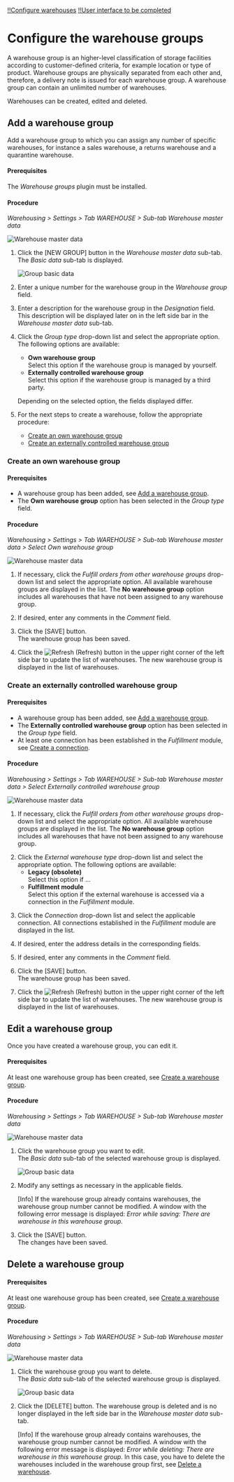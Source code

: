 [!!Configure warehouses](./02_ConfigureWarehouses.md)
[!!User interface to be completed](../UserInterface/XX_tobecompleted.md)


# Configure the warehouse groups

A warehouse group is an higher-level  classification of storage facilities according to customer-defined criteria, for example location or type of product. Warehouse groups are physically separated from each other and, therefore, a delivery note is issued for each warehouse group. A warehouse group can contain an unlimited number of warehouses.  

Warehouses can be created, edited and deleted.



## Add a warehouse group

Add a warehouse group to which you can assign any number of specific warehouses, for instance a sales warehouse, a returns warehouse and a quarantine warehouse.

[comment]: <> (Terminologie korrigieren)

#### Prerequisites

The *Warehouse groups* plugin must be installed.

[comment]: <> (Stimmt das noch? Lagergruppe-, Lager-, Lagerplanung- und Lagerreichweiten...- Plugings müssen generell zusammen mit Lager installiert sein? Oder passiert das beim Installation von Lager-Modul?)

#### Procedure

*Warehousing > Settings > Tab WAREHOUSE > Sub-tab Warehouse master data*

![Warehouse master data](../../Assets/Screenshots/RetailSuiteWarehousing/Settings/Warehouse/WarehouseMasterData/WarehouseMasterData.png "[Warehouse master data]")

1. Click the [NEW GROUP] button in the *Warehouse master data* sub-tab.  
    The *Basic data* sub-tab is displayed.

    ![Group basic data](../../Assets/Screenshots/RetailSuiteWarehousing/Settings/Warehouse/WarehouseMasterData/GroupBasicData.png "[Group basic data]")

2. Enter a unique number for the warehouse group in the *Warehouse group* field.

3. Enter a description for the warehouse group in the *Designation* field. This description will be displayed later on in the left side bar in the *Warehouse master data* sub-tab.

4. Click the *Group type* drop-down list and select the appropriate option. The following options are available:
    - **Own warehouse group**  
        Select this option if the warehouse group is managed by yourself.
    - **Externally controlled warehouse group**  
        Select this option if the warehouse group is managed by a third party. 

    Depending on the selected option, the fields displayed differ. 

5. For the next steps to create a warehouse, follow the appropriate procedure:

    - [Create an own warehouse group](#create-an-own-warehouse-group)
    - [Create an externally controlled warehouse group](#create-an-externally-controlled-warehouse-group)


### Create an own warehouse group

#### Prerequisites

- A warehouse group has been added, see [Add a warehouse group](#add-a-warehouse-group).
- The **Own warehouse group** option has been selected in the *Group type* field.

#### Procedure

*Warehousing > Settings > Tab WAREHOUSE > Sub-tab Warehouse master data > Select Own warehouse group*

![Warehouse master data](../../Assets/Screenshots/RetailSuiteWarehousing/Settings/Warehouse/WarehouseMasterData/GroupBasicData.png "[Warehouse master data]")

1. If necessary, click the *Fulfill orders from other warehouse groups* drop-down list and select the appropriate option. All available warehouse groups are displayed in the list. The **No warehouse group** option includes all warehouses that have not been assigned to any warehouse group.

[Comment]: <> (Tooltip: If orders cannot be completely fulfilled from the warehouse groups selected here, the missing products are taken from this warehouse group. The delivery note is printed in this storage group and contains all items. -> Frage: "from the warehouse groups selected here" oder "warehouse group"? Man kann nur eine Gruppe wählen, oder? Julian: Offenbar kann man nur eine Lagergruppe wählen. So gewollt oder Bug?)
        
2. If desired, enter any comments in the *Comment* field.

3. Click the [SAVE] button.  
    The warehouse group has been saved.

4. Click the ![Refresh](../../Assets/Icons/Refresh01.png "[Refresh]") (Refresh) button in the upper right corner of the left side bar to update the list of warehouses. The new warehouse group is displayed in the list of warehouses.


### Create an externally controlled warehouse group

#### Prerequisites

- A warehouse group has been added, see [Add a warehouse group](#add-a-warehouse-group).
- The **Externally controlled warehouse group** option has been selected in the *Group type* field.
- At least one connection has been established in the *Fulfillment* module, see [Create a connection](../../Fulfillment/Integration/01_ManageConnections.md#create-a-connection).

#### Procedure

*Warehousing > Settings > Tab WAREHOUSE > Sub-tab Warehouse master data > Select Externally controlled warehouse group*

![Warehouse master data](../../Assets/Screenshots/RetailSuiteWarehousing/Settings/Warehouse/WarehouseMasterData/ExternalWarehouseBasicData.png "[Warehouse master data]")

1. If necessary, click the *Fulfill orders from other warehouse groups* drop-down list and select the appropriate option. All available warehouse groups are displayed in the list. The **No warehouse group** option includes all warehouses that have not been assigned to any warehouse group.

[comment]: <> (Tooltip: If orders cannot be completely fulfilled from the warehouse groups selected here, the missing products are taken from this warehouse group. The delivery note is printed in this storage group and contains all items. -> Frage: "from the warehouse groups selected here" oder "warehouse group"? Man kann nur eine Gruppe wählen, oder? Julian: Offenbar kann man nur eine Lagergruppe wählen. So gewollt oder Bug?)
        
2. Click the *External warehouse type* drop-down list and select the appropriate option. The following options are available:
    - **Legacy (obsolete)**  
        Select this option if ...
    - **Fulfillment module**  
        Select this option if the external warehouse is accessed via a connection in the *Fulfillment* module. 

[comment]: <> (Julian: bedeutet obsolete, dass diese Option nicht mehr zutrifft, also kann man ignorieren? Gibt es andere mögliche Optionen, außer Fulfillment?)

3. Click the *Connection* drop-down list and select the applicable connection. All connections established in the *Fulfillment* module are displayed in the list.

[comment]: <> (Julian: *Return to this location possible* obsolete?)

4. If desired, enter the address details in the corresponding fields.

5. If desired, enter any comments in the *Comment* field.

6. Click the [SAVE] button.  
    The warehouse group has been saved.

7. Click the ![Refresh](../../Assets/Icons/Refresh01.png "[Refresh]") (Refresh) button in the upper right corner of the left side bar to update the list of warehouses. The new warehouse group is displayed in the list of warehouses.



## Edit a warehouse group

Once you have created a warehouse group, you can edit it. 

#### Prerequisites

At least one warehouse group has been created, see [Create a warehouse group](#create-a-warehouse-group).

#### Procedure

*Warehousing > Settings > Tab WAREHOUSE > Sub-tab Warehouse master data*

![Warehouse master data](../../Assets/Screenshots/RetailSuiteWarehousing/Settings/Warehouse/WarehouseMasterData/WarehouseMasterData.png "[Warehouse master data]")

1. Click the warehouse group you want to edit.  
    The *Basic data* sub-tab of the selected warehouse group is displayed.

    ![Group basic data](../../Assets/Screenshots/RetailSuiteWarehousing/Settings/Warehouse/WarehouseMasterData/GroupBasicData.png "[Group basic data]")

2. Modify any settings as necessary in the applicable fields.  

    [Info] If the warehouse group already contains warehouses, the warehouse group number cannot be modified. A window with the following error message is displayed: *Error while saving: There are warehouse in this warehouse group.*

3. Click the [SAVE] button.  
    The changes have been saved.



## Delete a warehouse group

#### Prerequisites

At least one warehouse group has been created, see [Create a warehouse group](#create-a-warehouse-group).

#### Procedure

*Warehousing > Settings > Tab WAREHOUSE > Sub-tab Warehouse master data*

![Warehouse master data](../../Assets/Screenshots/RetailSuiteWarehousing/Settings/Warehouse/WarehouseMasterData/WarehouseMasterData.png "[Warehouse master data]")

1. Click the warehouse group you want to delete.  
    The *Basic data* sub-tab of the selected warehouse group is displayed.

    ![Group basic data](../../Assets/Screenshots/RetailSuiteWarehousing/Settings/Warehouse/WarehouseMasterData/GroupBasicData.png "[Group basic data]")

2. Click the [DELETE] button.
    The warehouse group is deleted and is no longer displayed in the left side bar in the *Warehouse master data* sub-tab.
    
    [Info]  If the warehouse group already contains warehouses, the warehouse group number cannot be modified. A window with the following error message is displayed: *Error while deleting: There are warehouse in this warehouse group.* In this case, you have to delete the warehouses included in the warehouse group first, see [Delete a warehouse](#delete-a-warehouse).